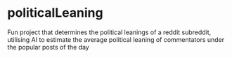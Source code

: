 # politicalLeaning
Fun project that determines the political leanings of a reddit subreddit, utilising AI to estimate the average political leaning of commentators under the popular posts of the day
